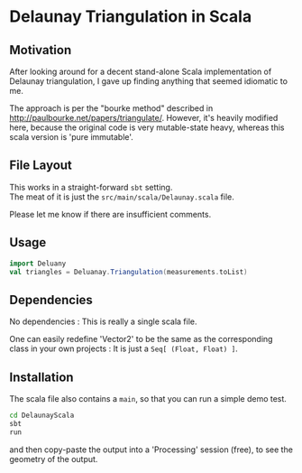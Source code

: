 # Delaunay Triangulation in Scala

## Motivation

After looking around for a decent stand-alone Scala implementation of Delaunay triangulation, 
I gave up finding anything that seemed idiomatic to me.

The approach is per the "bourke method" described in http://paulbourke.net/papers/triangulate/. 
However, it's heavily modified here, because the original code is very mutable-state heavy, 
whereas this scala version is 'pure immutable'.


## File Layout

This works in a straight-forward ```sbt``` setting.  
The meat of it is just the ```src/main/scala/Delaunay.scala``` file.  

Please let me know if there are insufficient comments.

 
## Usage

```scala
import Deluany
val triangles = Deluanay.Triangulation(measurements.toList)
```


## Dependencies

No dependencies : This is really a single scala file.

One can easily redefine 'Vector2' to be the same as the corresponding class in your own projects : 
It is just a ```Seq[ (Float, Float) ]```.

 
## Installation

The scala file also contains a ```main```, so that you can run a simple demo test.  

```bash
cd DelaunayScala
sbt
run 
```

and then copy-paste the output into a 'Processing' session (free), to see the geometry of the output.

